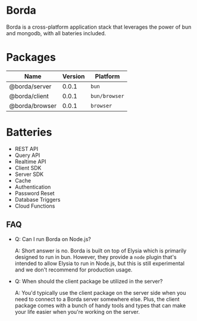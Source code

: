 # Borda

Borda is a cross-platform application stack that leverages the power of bun and mongodb, with all bateries included.

# Packages

| Name           | Version | Platform      |
| -------------- | ------- | ------------- |
| @borda/server  | 0.0.1   | `bun`         |
| @borda/client  | 0.0.1   | `bun/browser` |
| @borda/browser | 0.0.1   | `browser`     |

# Batteries

- REST API
- Query API
- Realtime API
- Client SDK
- Server SDK
- Cache
- Authentication
- Password Reset
- Database Triggers
- Cloud Functions

## FAQ

- Q: Can I run Borda on Node.js?

  A: Short answer is no. Borda is built on top of Elysia which is primarily designed to run in bun. However, they provide a `node` plugin that's intended to allow Elysia to run in Node.js, but this is still experimental and we don't recommend for production usage.

- Q: When should the client package be utilized in the server?

  A: You'd typically use the client package on the server side when you need to connect to a Borda server somewhere else. Plus, the client package comes with a bunch of handy tools and types that can make your life easier when you're working on the server.
